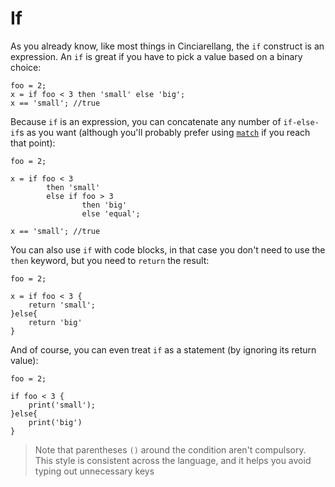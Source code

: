 # If 

As you already know, like most things in Cinciarellang, the `if` construct is an expression. An `if` is great if you have to pick a value based on a binary choice:

```
foo = 2;
x = if foo < 3 then 'small' else 'big';
x == 'small'; //true
```

Because `if` is an expression, you can concatenate any number of `if-else-if`s as you want (although you'll probably prefer using 
[`match`](../1-match/README.md) if you reach that point):

```
foo = 2;

x = if foo < 3 
        then 'small' 
        else if foo > 3 
                then 'big'
                else 'equal';

x == 'small'; //true
```

You can also use `if` with code blocks, in that case you don't need to use the `then` keyword, but you need to `return` the result:

```
foo = 2;

x = if foo < 3 {
    return 'small';
}else{
    return 'big'
}

```

And of course, you can even treat `if` as a statement (by ignoring its return value):

```
foo = 2;

if foo < 3 {
    print('small');
}else{
    print('big')
}

```

> Note that parentheses `()` around the condition aren't compulsory. This style is consistent across the language, and it helps you avoid typing out unnecessary keys









